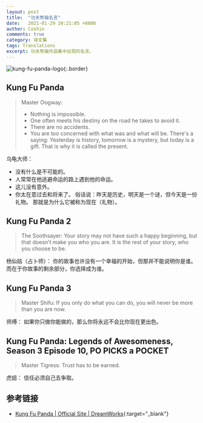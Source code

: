 ```yaml
---
layout: post
title:  "功夫熊猫名言"
date:   2021-01-29 20:21:05 +0800
author: Coshin
comments: true
category: 译文集
tags: Translations
excerpt: 功夫熊猫作品集中出现的名言。
---
```

![kung-fu-panda-logo](https://www.dreamworks.com/storage/movies/kung-fu-panda/kung-fu-panda-logo.png){:.border}

## Kung Fu Panda

> Master Oogway:
> * Nothing is impossible.
> * One often meets his destiny on the road he takes to avoid it.
> * There are no accidents.
> * You are too concerned with what was and what will be. There's a saying:
> Yesterday is history, tomorrow is a mystery, but today is a gift. That is why
> it is called the present.

乌龟大师：
* 没有什么是不可能的。
* 人常常在他逃避命运的路上遇到他的命运。
* 这儿没有意外。
* 你太在意过去和将来了。
  俗话说：昨天是历史，明天是一个谜，但今天是一份礼物。
  那就是为什么它被称为现在（礼物）。

## Kung Fu Panda 2

> The Soothsayer:
> Your story may not have such a happy beginning, but that doesn't make you
> who you are. It is the rest of your story, who you choose to be.

杨仙姑（占卜师）：
你的故事也许没有一个幸福的开始，但那并不能说明你是谁。
而在于你故事的剩余部分，你选择成为谁。

## Kung Fu Panda 3

> Master Shifu:
> If you only do what you can do, you will never be more than you are now.

师傅：
如果你只做你能做的，那么你将永远不会比你现在更出色。

## Kung Fu Panda: Legends of Awesomeness, Season 3 Episode 10, PO PICKS a POCKET

> Master Tigress:
> Trust has to be earned.

虎妞：
信任必须自己去争取。

## 参考链接

* [Kung Fu Panda \| Official Site \| DreamWorks](https://www.dreamworks.com/movies/kung-fu-panda){:target="_blank"}
